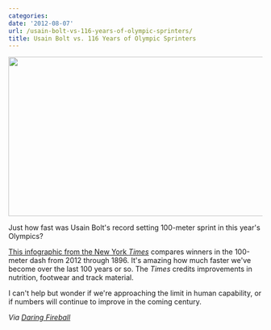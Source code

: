 ```yaml
---
categories:
date: '2012-08-07'
url: /usain-bolt-vs-116-years-of-olympic-sprinters/
title: Usain Bolt vs. 116 Years of Olympic Sprinters
---
```


<a href="http://www.nytimes.com/interactive/2012/08/05/sports/olympics/the-100-meter-dash-one-race-every-medalist-ever.html" target="_blank"><img src="https://gomakethings.com/wp-content/uploads/2012/08/usain-bolt-record-sprint.png" alt="" title="usain-bolt-record-sprint" width="560" height="316" class="aligncenter size-full wp-image-2815" /></a>

Just how fast was Usain Bolt's record setting 100-meter sprint in this year's Olympics?

<a href="http://www.nytimes.com/interactive/2012/08/05/sports/olympics/the-100-meter-dash-one-race-every-medalist-ever.html">This infographic from the New York <em>Times</em></a> compares winners in the 100-meter dash from 2012 through 1896. It's amazing how much faster we've become over the last 100 years or so. The <em>Times</em> credits improvements in nutrition, footwear and track material.

I can't help but wonder if we're approaching the limit in human capability, or if numbers will continue to improve in the coming century.

<em>Via <a href="http://daringfireball.net/linked/2012/08/06/bolt-olympics">Daring Fireball</a></em>